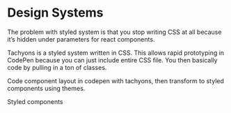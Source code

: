 # Design Systems

The problem with styled system is that you stop writing CSS at all because it’s
hidden under parameters for react components.

Tachyons is a styled system written in CSS. This allows rapid prototyping in
CodePen because you can just include entire CSS file. You then basically code by
pulling in a ton of classes.

Code component layout in codepen with tachyons, then transform to styled
components using themes.

Styled components
